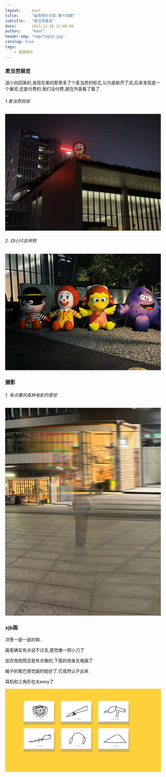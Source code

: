 ```yaml
---
layout:     post
title:      "每周照片分享-第十四期"
subtitle:   "麦当劳展览"
date:       2023-11-28 12:00:00
author:     "Keal"
header-img: "img/tag14.jpg"
catalog: true
tags:
    - 每周照片
---
```


### 麦当劳展览

送小白回美的,发现在美的那里多了个麦当劳的标志,以为是新开了店,后来发现是一个展览,还是付费的.我们没付费,就在外面看了看了.

###### 1.麦当劳叔叔

<img src="https://raw.githubusercontent.com/kneed/typora_img_respository/main/typora/202311281639444.png" alt="image-20231128163935392" style="zoom:50%;" />

###### 2. 四小只吉祥物

<img src="https://raw.githubusercontent.com/kneed/typora_img_respository/main/typora/202311281639384.png" alt="image-20231128163946998" style="zoom:67%;" />

### 摄影

###### 1. 有点重庆森林电影的感觉

<img src="https://raw.githubusercontent.com/kneed/typora_img_respository/main/typora/202311281640428.png" alt="image-20231128163956012" style="zoom:67%;" />

### xjb画

洋葱一层一层的嘛..

画笔确实有点说不过去,感觉像一把小刀了

加农炮炮筒还是有点像的,下面的炮身太难画了

蝎子的尾巴感觉画的挺好了,它竟然认不出来

耳机和三角形也太easy了

![image-20231128163757673](https://raw.githubusercontent.com/kneed/typora_img_respository/main/typora/202311281638130.png)

